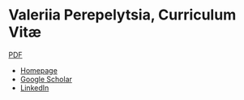 # Valeriia Perepelytsia, Curriculum Vitæ

[PDF](ValeriiaPerepelytsiaCV.pdf)

  * [Homepage](https://www.liri.uzh.ch/en/aboutus/Valeriia-Perepelytsia.html)
  * [Google Scholar](https://scholar.google.com/citations?user=9IiY_w8AAAAJ&hl=ru)
  * [LinkedIn](https://ch.linkedin.com/in/valeriia-perepelytsia-835a79316)
